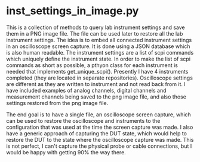 # inst_settings_in_image.py
This is a collection of methods to query lab instrument settings and save them in a PNG image file. The file can be used later to restore all the lab instrument settings.
The idea is to embed all connected instrument settings in an oscilloscope screen capture. It is done using a JSON database which is also human readable. The instrument settings are a list of scpi commands which uniquely define the instrument state. In order to make the list of scpi commands as short as possible, a pthyon class for each instrument is needed that implements get_unique_scpi(). Presently I have 4 instruments completed (they are located in separate repositories). Oscilloscope settings are different as they are written to instrument and not read back from it. I have included examples of analog channels, digital channels and measurement channels being saved to the png image file, and also those settings restored from the png image file.

The end goal is to have a single file, an oscilloscope screen capture, which can be used to restore the oscilloscope and instruments to the configuration that was used at the time the screen capture was made. I also have a generic approach of capturing the DUT state, which would help to restore the DUT to the state where the oscilloscope capture was made. This is not perfect, I can't capture the physical probe or cable connections, but I would be happy with getting 90% the way there.
